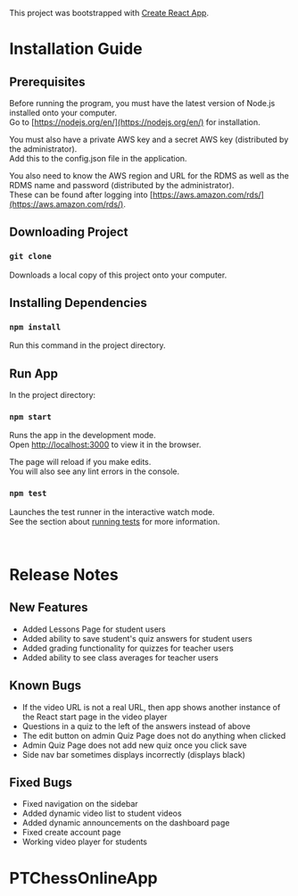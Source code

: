 This project was bootstrapped with [Create React App](https://github.com/facebook/create-react-app).

# Installation Guide 

## Prerequisites

Before running the program, you must have the latest version of Node.js installed onto your computer.<br />
Go to [https://nodejs.org/en/](https://nodejs.org/en/) for installation.

You must also have a private AWS key and a secret AWS key (distributed by the administrator). <br />
Add this to the config.json file in the application.

You also need to know the AWS region and URL for the RDMS as well as the RDMS name and password (distributed by the administrator). <br />
These can be found after logging into [https://aws.amazon.com/rds/](https://aws.amazon.com/rds/).

## Downloading Project

### `git clone`

Downloads a local copy of this project onto your computer.

## Installing Dependencies

### `npm install`

Run this command in the project directory. 

## Run App

In the project directory:

### `npm start`

Runs the app in the development mode.<br />
Open [http://localhost:3000](http://localhost:3000) to view it in the browser.

The page will reload if you make edits.<br />
You will also see any lint errors in the console.

### `npm test`

Launches the test runner in the interactive watch mode.<br />
See the section about [running tests](https://facebook.github.io/create-react-app/docs/running-tests) for more information.

<br />

# Release Notes

## New Features

- Added Lessons Page for student users
- Added ability to save student's quiz answers for student users
- Added grading functionality for quizzes for teacher users
- Added ability to see class averages for teacher users

## Known Bugs

- If the video URL is not a real URL, then app shows another instance of the React start page in the video player
- Questions in a quiz to the left of the answers instead of above
- The edit button on admin Quiz Page does not do anything when clicked
- Admin Quiz Page does not add new quiz once you click save
- Side nav bar sometimes displays incorrectly (displays black)

## Fixed Bugs

- Fixed navigation on the sidebar
- Added dynamic video list to student videos
- Added dynamic announcements on the dashboard page
- Fixed create account page
- Working video player for students


# PTChessOnlineApp

